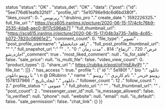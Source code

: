 status "status": "OK" ، "status_det": "OK" ، "data": {"post": {"id": "5ee776d61eafb32fd1" ، "profile_id": "5e10796e9dc6d6bd380f"، "likes_count": 0، " زیرنویس ":"drubino_pro "،" create_date ": 1592226325،" full_file_url ":" https://scs605.iranlms.ir/picture/2020-06-15-17/4cfc76b9-2535-4da8-aec0-8f17c596ab71 " "full_thumbnail_url": "https://scs615.iranlms.ir/picture/2020-06-15-17/04b3a735-7a6b-4c65-b072-7820c06961e2"، "comment_count": 0، "file_type": "تصویر" ، "post_profile_username": "زاهد خدابخشلو" ، "full_post_profile_thumbnail_url": "" "،" full_snapshot_url ":" "" ، "عرض": 720 ، "ارتفاع": 814 ، "مدت زمان ": 0" ، "اجازه_شو_comment": true ، "most_liked_comment": null ، "is_for_sale": false، "sale_price": null، "is_multi_file": false، "video_view_count": 0، "product_types": []، "share_url ":" https://rubika.ir/post/oFHsEAyjPI "،" file_list ": []} ،" has_access ": true،" profile ": {" id ":" 5e180f "،" bio ":" دانلود " با روبینو دانلودر \ n @ DRubino "،" name ":" روبینو خریدر "،" نام کاربری ":" روبینو دانلودر "،" ایجاد_تاریخ ": 1578137966 ،" follower_count ": 12 ،" follow_count ": 2،" profile_status ":" عمومی "،" full_photo_url ":" "" ، "full_thumbnail_url": "" ، "post_count": 2 ، "messenger_user_id":null، "is_message_allowed": false، "is_verified": null، "phone": null، "website": null، "email": null، "is_default": false، "sale_permission": false، "chat_link": {}
}}
